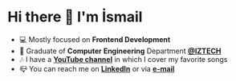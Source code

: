 # Hi there 👋 I'm İsmail

- 💻 Mostly focused on **Frontend Development**
- 📜 Graduate of **Computer Engineering** Department **[@IZTECH](https://iyte.edu.tr)**
- 🎶 I have a [**YouTube channel**](https://www.youtube.com/ismailg%C3%BCnay23) in which I cover my favorite songs
- 📪 You can reach me on [**LinkedIn**](https://linkedin.com/in/ismailgunayy) or via [**e-mail**](mailto:ismailggunay@gmail.com)
